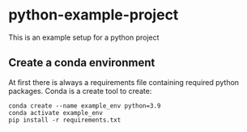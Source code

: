 # python-example-project
This is an example setup for a python project

## Create a conda environment
At first there is always a requirements file containing required python packages. Conda is a create tool to create:

```console
conda create --name example_env python=3.9
conda activate example_env
pip install -r requirements.txt
```